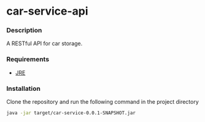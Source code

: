 # car-service-api

### Description

A RESTful API for car storage.

### Requirements

* [JRE](https://www.java.com/de/download/manual.jsp)

### Installation

Clone the repository and run the following command in the project directory
```sh
java -jar target/car-service-0.0.1-SNAPSHOT.jar
```
